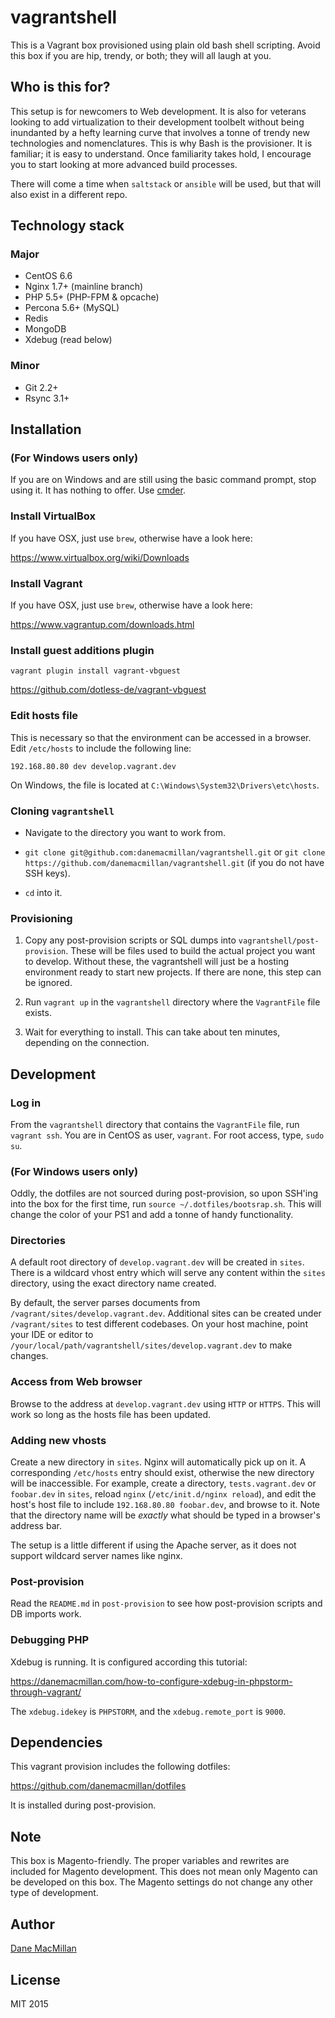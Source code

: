 vagrantshell
============

This is a Vagrant box provisioned using plain old bash shell scripting. Avoid
this box if you are hip, trendy, or both; they will all laugh at you.

## Who is this for?

This setup is for newcomers to Web development. It is also for veterans
looking to add virtualization to their development toolbelt without being
inundanted by a hefty learning curve that involves a tonne of trendy new
technologies and nomenclatures. This is why Bash is the provisioner. It is
familiar; it is easy to understand. Once familiarity takes hold, I encourage
you to start looking at more advanced build processes.

There will come a time when `saltstack` or `ansible` will be used, but that
will also exist in a different repo.

## Technology stack

### Major

- CentOS 6.6
- Nginx 1.7+ (mainline branch)
- PHP 5.5+ (PHP-FPM & opcache)
- Percona 5.6+ (MySQL)
- Redis
- MongoDB
- Xdebug (read below)

### Minor

- Git 2.2+
- Rsync 3.1+

## Installation

### (For Windows users only)

If you are on Windows and are still using the basic command prompt, stop using
it. It has nothing to offer. Use [cmder](https://bliker.github.io/cmder/).

### Install VirtualBox

If you have OSX, just use `brew`, otherwise have a look here:

https://www.virtualbox.org/wiki/Downloads

### Install Vagrant

If you have OSX, just use `brew`, otherwise have a look here:

https://www.vagrantup.com/downloads.html

### Install guest additions plugin

`vagrant plugin install vagrant-vbguest`

https://github.com/dotless-de/vagrant-vbguest

### Edit hosts file

This is necessary so that the environment can be accessed in a browser. Edit
`/etc/hosts` to include the following line:

`192.168.80.80 dev develop.vagrant.dev`

On Windows, the file is located at `C:\Windows\System32\Drivers\etc\hosts`.

### Cloning `vagrantshell`

- Navigate to the directory you want to work from.

- `git clone git@github.com:danemacmillan/vagrantshell.git` or `git clone https://github.com/danemacmillan/vagrantshell.git` (if you do not have SSH keys).

- `cd` into it.

### Provisioning

1. Copy any post-provision scripts or SQL dumps into `vagrantshell/post-provision`.
These will be files used to build the actual project you want to develop. Without
these, the vagrantshell will just be a hosting environment ready to start new
projects. If there are none, this step can be ignored.

2. Run `vagrant up` in the `vagrantshell` directory where the `VagrantFile` file
exists.

3. Wait for everything to install. This can take about ten minutes, depending
on the connection.

## Development

### Log in

From the `vagrantshell` directory that contains the `VagrantFile` file, run
`vagrant ssh`. You are in CentOS as user, `vagrant`. For root access,
type, `sudo su`.

### (For Windows users only)

Oddly, the dotfiles are not sourced during post-provision, so upon SSH'ing into
the box for the first time, run `source ~/.dotfiles/bootsrap.sh`. This will
change the color of your PS1 and add a tonne of handy functionality.


### Directories

A default root directory of `develop.vagrant.dev` will be created in `sites`.
There is a wildcard vhost entry which will serve any content within the `sites`
directory, using the exact directory name created.

By default, the server parses documents from `/vagrant/sites/develop.vagrant.dev`.
Additional sites can be created under `/vagrant/sites` to test different
codebases. On your host machine, point your IDE or editor to
`/your/local/path/vagrantshell/sites/develop.vagrant.dev` to make changes.

### Access from Web browser

Browse to the address at `develop.vagrant.dev` using `HTTP` or `HTTPS`. This
will work so long as the hosts file has been updated.

### Adding new vhosts

Create a new directory in `sites`. Nginx will automatically pick up on it. A
corresponding `/etc/hosts` entry should exist, otherwise the new directory will
be inaccessible. For example, create a directory, `tests.vagrant.dev` or
`foobar.dev` in `sites`, reload `nginx` (`/etc/init.d/nginx reload`), and edit
the host's host file to include `192.168.80.80 foobar.dev`, and browse to it.
Note that the directory name will be *exactly* what should be typed in a browser's
address bar.

The setup is a little different if using the Apache server, as it does not
support wildcard server names like nginx.

### Post-provision

Read the `README.md` in `post-provision` to see how post-provision scripts and
DB imports work.

### Debugging PHP

Xdebug is running. It is configured according this tutorial:

https://danemacmillan.com/how-to-configure-xdebug-in-phpstorm-through-vagrant/

The `xdebug.idekey` is `PHPSTORM`, and the `xdebug.remote_port` is `9000`.

## Dependencies

This vagrant provision includes the following dotfiles:

https://github.com/danemacmillan/dotfiles

It is installed during post-provision.

## Note

This box is Magento-friendly. The proper variables and rewrites are
included for Magento development. This does not mean only Magento can be
developed on this box. The Magento settings do not change any other type of
development.

## Author

[Dane MacMillan](https://danemacmillan.com)

## License

MIT 2015
